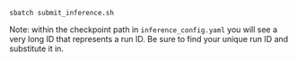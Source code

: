 `sbatch submit_inference.sh`

Note: within the checkpoint path in `inference_config.yaml` you will see a very long ID that represents a run ID. Be sure to find your unique run ID and substitute it in.